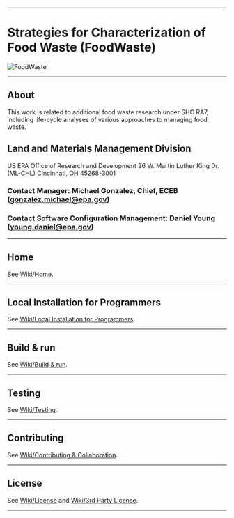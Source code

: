 ***
# Strategies for Characterization of Food Waste (FoodWaste)
![FoodWaste](https://www.epa.gov/sites/production/files/2013-06/epa_seal_verysmall_trim.gif)
***
## About
This work is related to additional food waste research under SHC RA7, including life-cycle analyses of various approaches to managing food waste.

## Land and Materials Management Division
US EPA
Office of Research and Development
26 W. Martin Luther King Dr. (ML-CHL)
Cincinnati, OH 45268-3001

### Contact Manager: Michael Gonzalez, Chief, ECEB (gonzalez.michael@epa.gov)
### Contact Software Configuration Management: Daniel Young (young.daniel@epa.gov)
***
## Home
See [Wiki/Home](https://github.com/USEPA/E4S/wiki).
***
## Local Installation for Programmers
See [Wiki/Local Installation for Programmers](https://github.com/USEPA/E4S/wiki/Local-Installation-for-Programmers).
***
## Build & run
See [Wiki/Build & run](https://github.com/USEPA/E4S/wiki/Build-&-Run).
***
## Testing
See [Wiki/Testing](https://github.com/USEPA/E4S/wiki/Testing).
***
## Contributing
See [Wiki/Contributing & Collaboration](https://github.com/USEPA/E4S/wiki/Contributing).
***
## License
See [Wiki/License](https://github.com/USEPA/E4S/wiki/GEMM-License) and [Wiki/3rd Party License](https://github.com/USEPA/E4S/wiki/License-3rd-Party).
***
